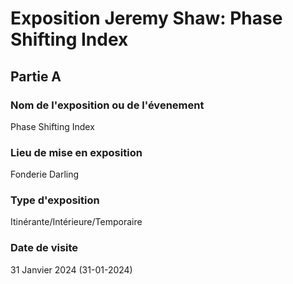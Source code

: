# **Exposition Jeremy Shaw: Phase Shifting Index**

## Partie A

 ### **Nom de l'exposition ou de l'évenement**

Phase Shifting Index

### **Lieu de mise en exposition**

Fonderie Darling

### **Type d'exposition**

Itinérante/Intérieure/Temporaire

### **Date de visite**

31 Janvier 2024 (31-01-2024)

